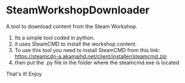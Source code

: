 # SteamWorkshopDownloader
A tool to download content from the Steam Workshop.

1. Its a simple tool coded in python. 
2. it uses SteamCMD to install the workshop content.
3. To use this tool you need to install SteamCMD from this link: https://steamcdn-a.akamaihd.net/client/installer/steamcmd.zip
4. then put the .py file in the folder where the steamcmd.exe is located

That's it! 
Enjoy
